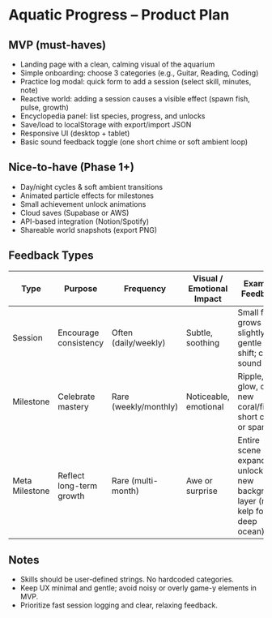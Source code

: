 # Aquatic Progress – Product Plan

## MVP (must-haves)
- Landing page with a clean, calming visual of the aquarium
- Simple onboarding: choose 3 categories (e.g., Guitar, Reading, Coding)
- Practice log modal: quick form to add a session (select skill, minutes, note)
- Reactive world: adding a session causes a visible effect (spawn fish, pulse, growth)
- Encyclopedia panel: list species, progress, and unlocks
- Save/load to localStorage with export/import JSON
- Responsive UI (desktop + tablet)
- Basic sound feedback toggle (one short chime or soft ambient loop)

## Nice-to-have (Phase 1+)
- Day/night cycles & soft ambient transitions
- Animated particle effects for milestones
- Small achievement unlock animations
- Cloud saves (Supabase or AWS)
- API-based integration (Notion/Spotify)
- Shareable world snapshots (export PNG)

## Feedback Types
| Type | Purpose | Frequency | Visual / Emotional Impact | Example Feedback |
|---|---|---|---|---|
| Session | Encourage consistency | Often (daily/weekly) | Subtle, soothing | Small fish grows slightly, or gentle color shift; calm sound cue |
| Milestone | Celebrate mastery | Rare (weekly/monthly) | Noticeable, emotional | Ripple, glow, or new coral/fish; short chime or sparkle |
| Meta Milestone | Reflect long-term growth | Rare (multi-month) | Awe or surprise | Entire scene expands, unlocks new background layer (reef, kelp forest, deep ocean) |

## Notes
- Skills should be user-defined strings. No hardcoded categories.
- Keep UX minimal and gentle; avoid noisy or overly game-y elements in MVP.
- Prioritize fast session logging and clear, relaxing feedback.
